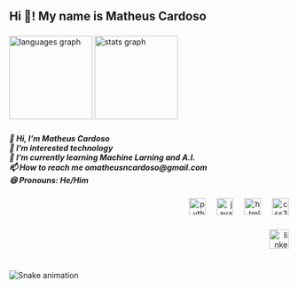 <h2 align="left">Hi 👋! My name is Matheus Cardoso</h2>

###

<div align="left">
  <img src="https://github-readme-stats.vercel.app/api/top-langs?username=MatheusC-py&locale=en&hide_title=false&layout=compact&card_width=320&langs_count=5&theme=dark&hide_border=false" height="150" alt="languages graph"  />
  <img src="https://github-readme-stats.vercel.app/api?username=MatheusC-py&hide_title=false&hide_rank=true&show_icons=true&include_all_commits=true&count_private=true&disable_animations=false&theme=dark&locale=en&hide_border=false" height="150" alt="stats graph"  />
</div>

###

<h5 align="left">👋 Hi, I’m Matheus Cardoso<br>👀 I’m interested technology<br>🌱 I’m currently learning Machine Larning and A.I.<br>📫 How to reach me omatheusncardoso@gmail.com<br>😄 Pronouns: He/Him</h5>

###

<div align="right">
  <img src="https://cdn.jsdelivr.net/gh/devicons/devicon/icons/python/python-original.svg" height="30" alt="python logo"  />
  <img width="12" />
  <img src="https://cdn.jsdelivr.net/gh/devicons/devicon/icons/javascript/javascript-original.svg" height="30" alt="javascript logo"  />
  <img width="12" />
  <img src="https://cdn.jsdelivr.net/gh/devicons/devicon/icons/html5/html5-original.svg" height="30" alt="html5 logo"  />
  <img width="12" />
  <img src="https://cdn.jsdelivr.net/gh/devicons/devicon/icons/css3/css3-original.svg" height="30" alt="css3 logo"  />
</div>

###

<div align="right">
  <a href="www.linkedin.com/in/matheus-do-nascimento-cardoso-575192293" target="_blank">
    <img src="https://img.shields.io/static/v1?message=LinkedIn&logo=linkedin&label=&color=0077B5&logoColor=white&labelColor=&style=for-the-badge" height="35" alt="linkedin logo"  />
  </a>
</div>

###

<br clear="both">

<img src="https://github.com/MatheusC-py/MatheusC-py/blob/main/snake.yml" alt="Snake animation" />

###
